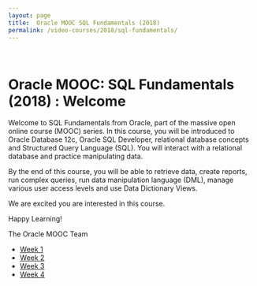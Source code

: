 ```yaml
---
layout: page
title:  Oracle MOOC SQL Fundamentals (2018)
permalink: /video-courses/2018/sql-fundamentals/
---
```


<br/>

# Oracle MOOC: SQL Fundamentals (2018) : Welcome


Welcome to SQL Fundamentals from Oracle, part of the massive open online course (MOOC) series.  In this course, you will be introduced to Oracle Database 12c, Oracle SQL Developer, relational database concepts and Structured Query Language (SQL).  You will interact with a relational database and practice manipulating data. 

By the end of this course, you will be able to retrieve data, create reports, run complex queries, run data manipulation language (DML), manage various user access levels and use Data Dictionary Views.

We are excited you are interested in this course.

Happy Learning!

 
The Oracle MOOC Team


<ul>
    <li><a href="/video-courses/2018/sql-fundamentals/week-1/">Week 1</a></li>
    <li><a href="/video-courses/2018/sql-fundamentals/week-2/">Week 2</a></li>
    <li><a href="/video-courses/2018/sql-fundamentals/week-3/">Week 3</a></li>
    <li><a href="/video-courses/2018/sql-fundamentals/week-4/">Week 4</a></li>
</ul>
